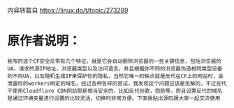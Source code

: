 内容转载自 https://linux.do/t/topic/273289 

# 原作者说明：
~~~
我写的这个CF安全反带有几个特征，就是它会自动删除浏览器的一些关键信息，包括浏览器的UA，请求的源IP地址，浏览器类型以及访问语言。并且根据你不同的浏览器伪造相同类型设备的不同UA，以及随机生成IP来保护你的隐私，当然它唯一的缺点就是反代在CF上的网站时，会泄露你的workers绑定的域名，经过各种各样的尝试，我发现这个问题应该是无解的，不过反代不使用Cloudflare CDN网站那是相当安全的，比如反代谷歌，抱脸等，而且设置反代的域名是通过环境变量进行设置的比较灵活，切换时非常方便。下面我贴出源码跟大家一起交流使用
~~~
